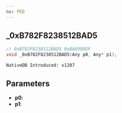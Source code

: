 ```yaml
---
ns: PED
---
```

## _0xB782F8238512BAD5

```c
// 0xB782F8238512BAD5 0xBA699DDF
void _0xB782F8238512BAD5(Any p0, Any* p1);
```

```
NativeDB Introduced: v1207
```

## Parameters
* **p0**:
* **p1**:
